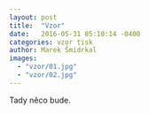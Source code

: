 ```yaml
---
layout: post
title:  "Vzor"
date:   2016-05-31 05:10:14 -0400
categories: vzor tisk
author: Marek Šmidrkal
images:
  - "vzor/01.jpg"
  - "vzor/02.jpg"
---
```

Tady něco bude.
